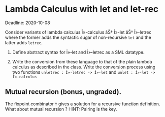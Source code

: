 # Lambda Calculus with let and let-rec

Deadline: 2020-10-08


Consider variants of lambda calculus Î»-calculus âŠ† Î»-let âŠ† Î»-letrec
where the former adds the syntactic sugar of non-recursive `let` and
the latter adds `letrec`.

1. Define abstract syntax for Î»-let and Î»-letrec as a SML datatype.

2. Write the conversion from these language to that of the plain
   lambda calculus as described in the class. Write the conversion
   process using two functions `unletrec : Î»-letrec -> Î»-let` and
   `unlet : Î»-let -> Î»-calculus`

## Mutual recursion (bonus, ungraded).

The fixpoint combinator `Y` gives a solution for a recursive function
definition. What about mutual recursion ? HINT: Pairing is the key.